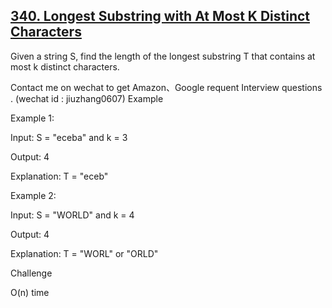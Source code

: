 ## [340. Longest Substring with At Most K Distinct Characters](https://leetcode.com/problems/longest-substring-with-at-most-k-distinct-characters/)
Given a string S, find the length of the longest substring T that contains at most k distinct characters.

Contact me on wechat to get Amazon、Google requent Interview questions . (wechat id : jiuzhang0607)
Example

Example 1:

Input: S = "eceba" and k = 3

Output: 4

Explanation: T = "eceb"

Example 2:

Input: S = "WORLD" and k = 4

Output: 4

Explanation: T = "WORL" or "ORLD"

Challenge

O(n) time
